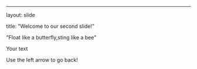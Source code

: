 ---

layout: slide

title: "Welcome to our second slide!"

"Float like a butterfly,sting like a bee"

Your text

Use the left arrow to go back!
